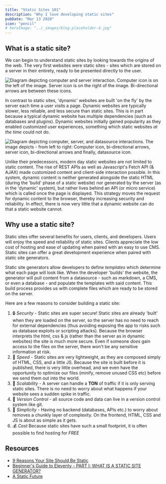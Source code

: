 ```yaml
---
title: "Static Sites 101"
description: "Why I love developing static sites"
pubDate: "Mar 13 2020"
icon: "pencil"
# heroImage: "../_images/blog-placeholder-4.jpg"
---
```


## What is a static site?

We can begin to understand static sites by looking towards the origins of the web.  The very first websites were static sites - sites which are stored on a server in their entirety, ready to be presented directly to the user.

![Diagram depicting computer and server interaction. Computer icon is on the left of the image.  Server icon is on the right of the image.  Bi-directional arrows are between these icons.](https://user-images.githubusercontent.com/43866980/78388947-dfa3c500-75af-11ea-928e-a22bb25d105e.png)

In contrast to static sites, 'dynamic' websites are built 'on the fly' by the server each time a user visits a page.  Dynamic websites are typically slower, less reliable, and less secure than static sites.  This is in part because a typical dynamic website has multiple dependencies (such as databases and plugins).  Dynamic websites initially gained popularity as they enabled customized user experiences, something which static websites _at the time_ could not do.

![Diagram depicting computer, server, and datasource interactions.  The image depicts - from left to right:  Computer icon, bi-directional arrows, server icon, bi-directional arrows and finally, datasource icon.](https://user-images.githubusercontent.com/43866980/78388960-e599a600-75af-11ea-905d-f29762e725de.png)

Unlike their predecessors, modern day static websites are not limited to static content.  The rise of REST APIs as well as Javascript's Fetch API (& AJAX) made customized content and client-side interaction possible.  In this system, dynamic content is neither generated alongside the static HTML (during the 'build' phase of a static website) nor generated by the server (as in the 'dynamic' system), but rather lives behind an API (or micro service) which is called once the page is displayed.  This strategy moves the request for dynamic content to the browser, thereby increasing security and reliability.  In effect, there is now very little that a dynamic website can do that a static website cannot.

## Why use a static site?

Static sites offer several benefits for users, clients, and developers.  Users will enjoy the speed and reliability of static sites.  Clients appreciate the low cost of hosting and ease of updating when paired with an easy to use CMS.  Static sites can offer a great development experience when paired with static site generators.

Static site generators allow developers to define _templates_ which determine what each page will look like.  When the developer 'builds' the website, the generator will pull content from a datasource - such as markdown, a CMS, or even a database - and populate the templates with said content.  This build process provides us with complete files which are ready to be stored on the server.

Here are a few reasons to consider building a static site:

1. 🔒 _Security_ - Static sites are super secure! Static sites are already 'built' when they are loaded on the server, so the server has no need to reach for external dependencies (thus avoiding exposing the app to risks such as database exploits or scripting attacks).  Because the browser interprets the html, css & js (rather than the server as in dynamic websites) the site is much more secure.  Even if someone _does_ gain access to the files on the server, there won't be any sensitive information at risk.
2. 🚀 _Speed_ - Static sites are very lightweight, as they are composed simply of HTML, CSS, and a little JS.  Because the site is built before it is published, there is very little overhead, and we even have the opportunity to optimize our files (minify, remove unused CSS etc) before we send them out into the world.
3. 📏 _Scalability_ - A server can handle a **TON** of traffic if it is only serving static sites.  There is no need to worry about what happens if your website sees a sudden spike in traffic.
4. 📕 _Version Control_ - all source code and data can live in a version control system like git.
5. 💯 _Simplicity_ - Having no backend (databases, APIs etc.) to worry about removes a chunkly layer of complexity.  On the frontend, HTML, CSS and JS is about as simple as it gets.
6. 💰 _Cost_ Because static sites have such a small footprint, it is often possible to find hosting for _FREE_

## Resources

- [9 Reasons Your Site Should Be Static](https://www.netlify.com/blog/2016/05/18/9-reasons-your-site-should-be-static/)
- [Beginner's Guide to Eleventy - PART I: WHAT IS A STATIC SITE GENERATOR?](https://tatianamac.com/posts/beginner-eleventy-tutorial-parti/)
- [A Static Future](https://joshwcomeau.com/gatsby/a-static-future/)
